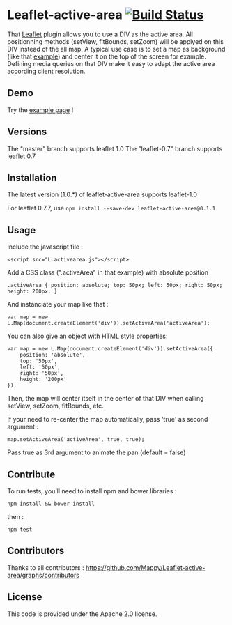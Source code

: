 Leaflet-active-area [![Build Status](https://travis-ci.org/Mappy/Leaflet-active-area.svg?branch=master)](https://travis-ci.org/Mappy/Leaflet-active-area)
===============

That [Leaflet](http://leafletjs.com) plugin allows you to use a DIV as the active area.
All positionning methods (setView, fitBounds, setZoom) will be applyed on this DIV instead of the all map.
A typical use case is to set a map as background (like that [example](http://mappy.github.io/Leaflet-active-area/examples/index.html)) and center it on the top of the screen for example.
Defining media queries on that DIV make it easy to adapt the active area according client resolution.

## Demo

Try the [example page](http://mappy.github.io/Leaflet-active-area/examples/index.html) !

## Versions

The "master" branch supports leaflet 1.0
The "leaflet-0.7" branch supports leaflet 0.7

## Installation

The latest version (1.0.*) of leaflet-active-area supports leaflet-1.0

For leaflet 0.7.7, use `npm install --save-dev leaflet-active-area@0.1.1`

## Usage

Include the javascript file :

    <script src="L.activearea.js"></script>

Add a CSS class (".activeArea" in that example) with absolute position

    .activeArea { position: absolute; top: 50px; left: 50px; right: 50px; height: 200px; }

And instanciate your map like that :

    var map = new L.Map(document.createElement('div')).setActiveArea('activeArea');

You can also give an object with HTML style properties:

    var map = new L.Map(document.createElement('div')).setActiveArea({
        position: 'absolute',
        top: '50px',
        left: '50px',
        right: '50px',
        height: '200px'
    });

Then, the map will center itself in the center of that DIV when calling setView, setZoom, fitBounds, etc.

If your need to re-center the map automatically, pass 'true' as second argument :

    map.setActiveArea('activeArea', true, true);

Pass true as 3rd argument to animate the pan (default = false)


## Contribute

To run tests, you’ll need to install npm and bower libraries :

`npm install && bower install`

then :

`npm test`

## Contributors

Thanks to all contributors : https://github.com/Mappy/Leaflet-active-area/graphs/contributors


## License

This code is provided under the Apache 2.0 license.
